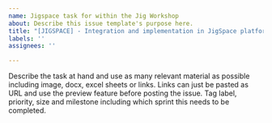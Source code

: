 ```yaml
---
name: Jigspace task for within the Jig Workshop
about: Describe this issue template's purpose here.
title: "[JIGSPACE] - Integration and implementation in JigSpace platform"
labels: ''
assignees: ''

---
```


Describe the task at hand and use as many relevant material as possible including image, docx, excel sheets or links. Links can just be pasted as URL and use the preview feature before posting the issue. Tag label, priority, size and milestone including which sprint this needs to be completed.
